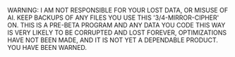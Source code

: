 

WARNING: I AM NOT RESPONSIBLE FOR YOUR LOST DATA, OR MISUSE OF AI. KEEP BACKUPS OF ANY FILES YOU USE THIS '3/4-MIRROR-CIPHER' ON. THIS IS A PRE-BETA PROGRAM AND ANY DATA YOU CODE THIS WAY IS VERY LIKELY TO BE CORRUPTED AND LOST FOREVER, OPTIMIZATIONS HAVE NOT BEEN MADE, AND IT IS NOT YET A DEPENDABLE PRODUCT. YOU HAVE BEEN WARNED.





